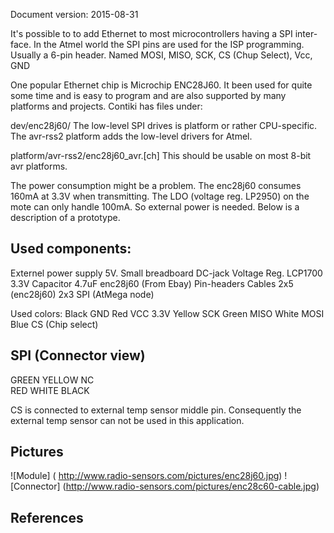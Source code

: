 Document version: 2015-08-31

It's possible to to add Ethernet to most microcontrollers having a SPI inter-
face. In the Atmel world the SPI pins are used for the ISP programming. Usually 
a 6-pin header. Named MOSI, MISO, SCK, CS (Chup Select), Vcc, GND

One popular Ethernet chip is Microchip ENC28J60. It been used for quite some 
time and is easy to program and are also supported by many platforms and 
projects. Contiki has files under:

dev/enc28j60/
The low-level SPI drives is platform or rather CPU-specific. The avr-rss2
platform adds the low-level drivers for Atmel.

platform/avr-rss2/enc28j60_avr.[ch]
This should be usable on most 8-bit avr platforms.

The power consumption might be a problem. The enc28j60 consumes 160mA at 3.3V 
when transmitting. The LDO (voltage reg. LP2950) on the mote can only handle 
100mA. So external power is needed. Below is a description of a prototype.
 
Used components:
----------------
Externel power supply 5V.
Small breadboard
DC-jack 
Voltage Reg. LCP1700 3.3V
Capacitor 4.7uF
enc28j60 (From Ebay)
Pin-headers
Cables   2x5 (enc28j60)  2x3 SPI (AtMega node) 

Used colors:
Black GND
Red VCC 3.3V
Yellow SCK
Green MISO
White MOSI
Blue CS (Chip select)

SPI (Connector view)
--------------------
GREEN  YELLOW   NC     
RED    WHITE    BLACK  

CS is connected to external temp sensor middle pin. Consequently the
external temp sensor can not be used in this application.
 
Pictures
--------
![Module] ( http://www.radio-sensors.com/pictures/enc28j60.jpg)
![Connector] (http://www.radio-sensors.com/pictures/enc28c60-cable.jpg)


References
-----------



